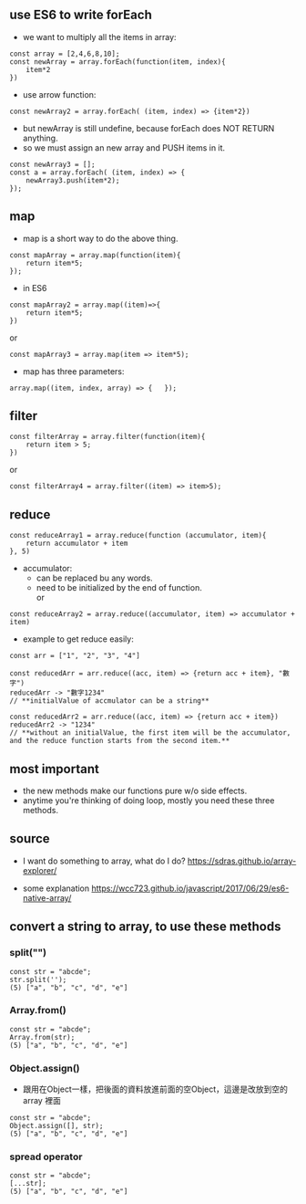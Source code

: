 ## use ES6 to write forEach

- we want to multiply all the items in array:
```
const array = [2,4,6,8,10];
const newArray = array.forEach(function(item, index){
	item*2	
})
```
- use arrow function:
```
const newArray2 = array.forEach( (item, index) => {item*2})
```
- but newArray is still undefine, because forEach does NOT RETURN anything.
- so we must assign an new array and PUSH items in it.
```
const newArray3 = [];
const a = array.forEach( (item, index) => {
	newArray3.push(item*2);
});
```

## map
- map is a short way to do the above thing.
```
const mapArray = array.map(function(item){
	return item*5;
});
```
- in ES6
```
const mapArray2 = array.map((item)=>{
	return item*5;
})
```
or
```
const mapArray3 = array.map(item => item*5);
```

- map has three parameters:
```
array.map((item, index, array) => {   });
```

## filter
```
const filterArray = array.filter(function(item){
	return item > 5;
})
```
or
```
const filterArray4 = array.filter((item) => item>5);
```

## reduce
```
const reduceArray1 = array.reduce(function (accumulator, item){
	return accumulator + item
}, 5)
```
- accumulator:
  - can be replaced bu any words.
  - need to be initialized by the end of function.     
or
```
const reduceArray2 = array.reduce((accumulator, item) => accumulator + item)
```
- example to get reduce easily:
```
const arr = ["1", "2", "3", "4"]

const reducedArr = arr.reduce((acc, item) => {return acc + item}, "數字")
reducedArr -> "數字1234"
// **initialValue of accmulator can be a string** 

const reducedArr2 = arr.reduce((acc, item) => {return acc + item})
reducedArr2 -> "1234"
// **without an initialValue, the first item will be the accumulator, and the reduce function starts from the second item.** 

```

## most important
- the new methods make our functions pure w/o side effects.
- anytime you're thinking of doing loop, mostly you need these three methods.

## source
- I want do something to array, what do I do?
https://sdras.github.io/array-explorer/

- some explanation
https://wcc723.github.io/javascript/2017/06/29/es6-native-array/


## convert a string to array, to use these methods

### split("")
```
const str = "abcde";
str.split('');
(5) ["a", "b", "c", "d", "e"]
```

### Array.from()
```
const str = "abcde";
Array.from(str);
(5) ["a", "b", "c", "d", "e"]
```
### Object.assign()
- 跟用在Object一樣，把後面的資料放進前面的空Object，這邊是改放到空的array 裡面
```
const str = "abcde";
Object.assign([], str);
(5) ["a", "b", "c", "d", "e"]
```

### spread operator
```
const str = "abcde";
[...str];
(5) ["a", "b", "c", "d", "e"]
```





